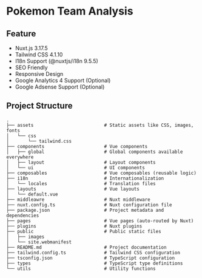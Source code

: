 # Pokemon Team Analysis

## Feature
- Nuxt.js 3.17.5
- Tailwind CSS 4.1.10
- I18n Support (@nuxtjs/i18n 9.5.5)
- SEO Friendly
- Responsive Design
- Google Analytics 4 Support (Optional)
- Google Adsense Support (Optional)

## Project Structure
```
.
├── assets                          # Static assets like CSS, images, fonts
│   └── css
│       └── tailwind.css
├── components                      # Vue components
│   ├── global                      # Global components available everywhere
│   ├── layout                      # Layout components
│   └── ui                          # UI components
├── composables                     # Vue composables (reusable logic)
├── i18n                            # Internationalization
│   └── locales                     # Translation files
├── layouts                         # Vue layouts
│   └── default.vue
├── middleawre                      # Nuxt middleware
├── nuxt.config.ts                  # Nuxt configuration file
├── package.json                    # Project metadata and dependencies
├── pages                           # Vue pages (auto-routed by Nuxt)
├── plugins                         # Nuxt plugins
├── public                          # Public static files
│   ├── images
│   └── site.webmanifest
├── README.md                       # Project documentation
├── tailwind.config.ts              # Tailwind CSS configuration
├── tsconfig.json                   # TypeScript configuration
├── types                           # TypeScript type definitions
└── utils                           # Utility functions
```
